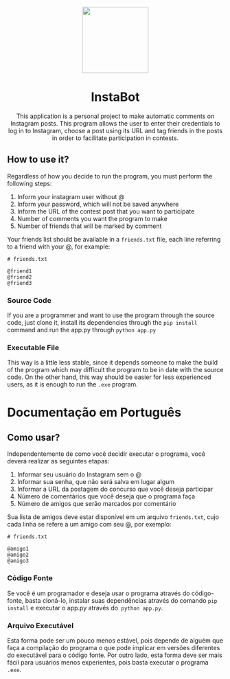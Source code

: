 <p align="center">
  <img src="https://i.imgur.com/sJzfZsL.jpg" width="154">
  <h1 align="center">InstaBot</h1>
  <p align="center">This application is a personal project to make automatic comments on Instagram posts. This program allows the user to enter their credentials to log in to Instagram, choose a post using its URL and tag friends in the posts in order to facilitate participation in contests.
</p>

## How to use it?
Regardless of how you decide to run the program, you must perform the following steps:

1. Inform your instagram user without @
2. Inform your password, which will not be saved anywhere
3. Inform the URL of the contest post that you want to participate
4. Number of comments you want the program to make
5. Number of friends that will be marked by comment

Your friends list should be available in a `friends.txt` file, each line referring to a friend with your @, for example:

```
# friends.txt

@friend1
@friend2
@friend3
```

### Source Code
If you are a programmer and want to use the program through the source code, just clone it, install its dependencies through the `pip install` command and run the app.py through `python app.py`

### Executable File
This way is a little less stable, since it depends someone to make the build of the program which may difficult the program to be in date with the source code. 
On the other hand, this way should be easier for less experienced users, as it is enough to run the `.exe` program.

# Documentação em Português

## Como usar?
Independentemente de como você decidir executar o programa, você deverá realizar as seguintes etapas:


1. Informar seu usuário do Instagram sem o @
2. Informar sua senha, que não será salva em lugar algum
3. Informar a URL da postagem do concurso que você deseja participar
4. Número de comentários que você deseja que o programa faça
5. Número de amigos que serão marcados por comentário

Sua lista de amigos deve estar disponível em um arquivo `friends.txt`, cujo cada linha se refere a um amigo com seu @, por exemplo:

```
# friends.txt

@amigo1
@amigo2
@amigo3
```

### Código Fonte
Se você é um programador e deseja usar o programa através do código-fonte, basta cloná-lo, instalar suas dependências através do comando `pip install` e executar o app.py através do` python app.py`.

### Arquivo Executável
Esta forma pode ser um pouco menos estável, pois depende de alguém que faça a compilação do programa o que pode implicar em versões diferentes do executável para o código fonte. Por outro lado, esta forma deve ser mais fácil para usuários menos experientes, pois basta executar o programa `.exe`.

